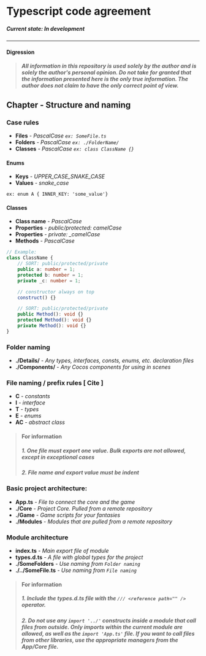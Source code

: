# Typescript code agreement
##### Current state: **In development**
---

#### Digression
> ##### All information in this repository is used solely by the author and is solely the author's personal opinion. Do not take for granted that the information presented here is the only true information. The author does not claim to have the only correct point of view.

## Chapter - Structure and naming

### Case rules
- **Files** *- PascalCase `ex: SomeFile.ts`*
- **Folders** *- PascalCase `ex: ./FolderName/`*
- **Classes** *- PascalCase `ex: class ClassName {}`*
#### Enums
- **Keys** *- UPPER_CASE_SNAKE_CASE*
- **Values** *- snake_case*

`ex: enum A { INNER_KEY: 'some_value'}`

#### Classes
- **Class name** *- PascalCase*
- **Properties** *- public/protected: camelCase*
- **Properties** *- private: _camelCase*
- **Methods** *- PascalCase*

```typescript
// Example:
class ClassName {
    // SORT: public/protected/private
    public a: number = 1;
    protected b: number = 1;
    private _c: number = 1;

    // constructor always on top
    construct() {}

    // SORT: public/protected/private
    public Method(): void {}
    protected Method(): void {}
    private Method(): void {}
}
```

### Folder naming
- **./Details/** - *Any types, interfaces, consts, enums, etc. declaration files*
- **./Components/** - *Any Cocos components for using in scenes*

### File naming / prefix rules [ Cite ]
- **C** *- constants*
- **I** *- interface*
- **T** *- types*
- **E** *- enums*
- **AC** *- abstract class*

> #### **For information**
> ##### *1. One file must export one value. Bulk exports are not allowed, except in exceptional cases*
> ##### *2. File name and export value must be indent*

### Basic project architecture:
- **App.ts** *- File to connect the core and the game*
- **./Core** *- Project Core. Pulled from a remote repository*
- **./Game** *- Game scripts for your fantasies*
- **./Modules** *- Modules that are pulled from a remote repository*

### Module architecture
- **index.ts** *- Main export file of module*
- **types.d.ts** *- A file with global types for the project*
- **./SomeFolders** *- Use naming from `Folder naming`*
- **./../SomeFile.ts** *- Use naming from `File naming`*

> #### **For information**
> ##### *1. Include the types.d.ts file with the `/// <reference path="" />` operator.*
> ##### *2. Do not use any `import '../'` constructs inside a module that call files from outside. Only imports within the current module are allowed, as well as the `import 'App.ts'` file. If you want to call files from other libraries, use the appropriate managers from the App/Core file.*